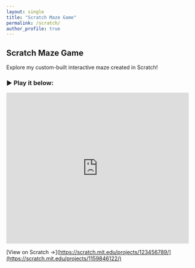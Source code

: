 ```yaml
---
layout: single
title: "Scratch Maze Game"
permalink: /scratch/
author_profile: true
---
```


## Scratch Maze Game

Explore my custom-built interactive maze created in Scratch!

### ▶️ Play it below:

<iframe src="https://scratch.mit.edu/projects/123456789/embed](https://scratch.mit.edu/projects/1159846122/" allowtransparency="true" width="485" height="402" frameborder="0" scrolling="no" allowfullscreen></iframe>

[View on Scratch →](https://scratch.mit.edu/projects/123456789/](https://scratch.mit.edu/projects/1159846122/) 
